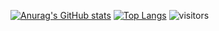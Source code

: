 [![Anurag's GitHub stats](https://github-readme-stats.vercel.app/api?username=HRYX02)](https://github.com/anuraghazra/github-readme-stats)
[![Top Langs](https://github-readme-stats.vercel.app/api/top-langs/?username=HRYX02&layout=compact)](https://github.com/anuraghazra/github-readme-stats)
 ![visitors](https://visitor-badge.glitch.me/badge?page_id=HRYX02&left_color=green&right_color=red)
